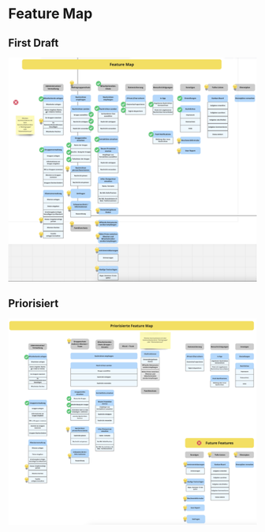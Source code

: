 # Feature Map

## First Draft

[![First Draft Feature Map](images/firstdraft.png)](/konzept/featuremap/images/firstdraft.png)

## Priorisiert

[![Priorisierte Feature Map](images/priorisiert.png)](/konzept/featuremap/images/priorisiert.png)
